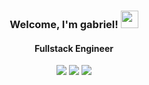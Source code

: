 <h3 align="center">
  Welcome, I'm gabriel!
  <img src="https://media.giphy.com/media/hvRJCLFzcasrR4ia7z/giphy.gif" width="28">
</h3>

<!-- Typing SVG by DenverCoder1 - https://github.com/DenverCoder1/readme-typing-svg -->
<!--- <p align="center">
  <a href="https://github.com/DenverCoder1/readme-typing-svg"><img src="https://readme-typing-svg.herokuapp.com/?lines=Frontend%20Engineer%20;React%20NextJS%20GatsbyJS%20Specialist%20;4%2B%20years%20of%20coding%20experience;Always%20learning%20new%20things&center=true&width=380&height=45&color=8ec07c"></a>
</p> -->

<h4 align="center">
  Fullstack Engineer
</h4> 

<p align="center">
  <img src ="https://github-readme-stats.vercel.app/api?username=gfsd3v&show_icons=true&count_private=true&theme=gruvbox&hide_border=true&hide=issues,contribs&bg_color=00000000">
  <img src ="https://github-readme-stats.vercel.app/api/top-langs/?username=gfsd3v&layout=compact&hide_border=true&theme=gruvbox&bg_color=00000000&langs_count=6&hide=jupyter%20notebook,tex,css,php">
  <img src ="https://github-readme-streak-stats.herokuapp.com?user=gfsd3v&theme=gruvbox&hide_border=true&background=FFFFFF00">
  <br>
  <br>
</p>
